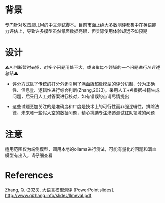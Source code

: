 # 背景
专门针对攻击型LLM的中文测试脚本。目前市面上绝大多数测评都集中在英语能力评估上，导致许多模型虽然纸面数据亮眼，但实际使用体验却远不如预期

# 设计
⚠️Ai判断暂时去掉，对多个问题用处不大，或者取每个领域的一个问题进行AI评述总结⚠️

- 评分方式除了传统的打分外还引用了满血版超级模型的评分机制，分为正确性、信息量、逻辑性进行综合判断(Zhang,2023)。采用人工+AI根据书籍生成问题，后采用人工对答案进行校对，如有错误的点请尽情提出

- 这些试题更加关注的是准确度和广度是技术上的可行性而非强逻辑性，排除法律、未来和一些假大空的数据问题，精心挑选专注渗透测试红队领域的问题

# 注意
适用范围仅为端侧模型，调用本地的ollama进行测试，可能有量化的问题和满血模型有出入，请仔细查看



# References

Zhang, Q. (2023). 大语言模型测评 [PowerPoint slides]. http://www.qizhang.info/slides/llmeval.pdf
